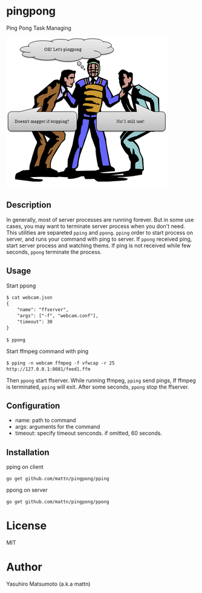 # pingpong

Ping Pong Task Managing

![](https://raw.githubusercontent.com/mattn/pingpong/master/etc/pingpong.png)

## Description

In generally, most of server processes are running forever. But in some use cases, you may want to terminate server process when you don't need.
This utilities are separeted `pping` and `ppong`. `pping` order to start process on server, and runs your command with ping to server. If `ppong` received ping, start server process and watching thems. If ping is not received while few seconds, `ppong` terminate the process.

## Usage

Start ppong

```
$ cat webcam.json
{
	"name": "ffserver",
	"args": ["-f", "webcam.conf"],
	"timeout": 30
}

$ ppong
```

Start ffmpeg command with ping

```
$ pping -n webcam ffmpeg -f vfwcap -r 25 http://127.0.0.1:8081/feed1.ffm
```

Then `ppong` start ffserver. While running ffmpeg, `pping` send pings, If ffmpeg is terminated, `pping` will exit.
After some seconds, `ppong` stop the ffserver.

## Configuration

* name: path to command
* args: arguments for the command
* timeout: specify timeout senconds. if omitted, 60 seconds.

## Installation

pping on client

```
go get github.com/mattn/pingpong/pping
```

ppong on server
```
go get github.com/mattn/pingpong/ppong
```

# License

MIT

# Author

Yasuhiro Matsumoto (a.k.a mattn)

